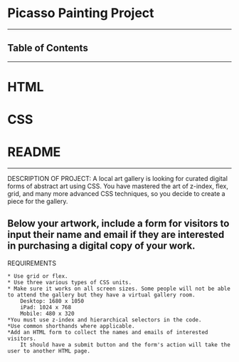 # Picasso Painting Project 
----
## Table of Contents 
----
# HTML
# CSS
# README 

-------
DESCRIPTION OF PROJECT: A local art gallery is looking for curated digital forms of abstract art using CSS. You have mastered the art of z-index, flex, grid, and many more advanced CSS techniques, so you decide to create a piece for the gallery.

Below your artwork, include a form for visitors to input their name and email if they are interested in purchasing a digital copy of your work. 
--
REQUIREMENTS 

    * Use grid or flex.
    * Use three various types of CSS units.
    * Make sure it works on all screen sizes. Some people will not be able to attend the gallery but they have a virtual gallery room.
        Desktop: 1680 x 1050
        iPad: 1024 x 768
        Mobile: 480 x 320
    *You must use z-index and hierarchical selectors in the code.
    *Use common shorthands where applicable.
    *Add an HTML form to collect the names and emails of interested visitors. 
        It should have a submit button and the form's action will take the user to another HTML page.

